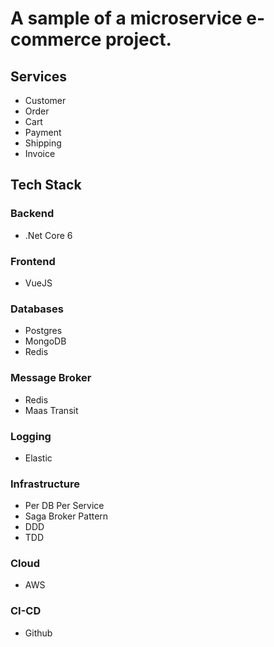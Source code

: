 # A sample of a microservice e-commerce project.

## Services
- Customer
- Order
- Cart
- Payment
- Shipping
- Invoice

## Tech Stack
### Backend
- .Net Core 6
### Frontend
- VueJS
### Databases
- Postgres
- MongoDB
- Redis
### Message Broker
- Redis
- Maas Transit
### Logging
- Elastic
### Infrastructure
- Per DB Per Service
- Saga Broker Pattern
- DDD
- TDD
### Cloud
- AWS
### CI-CD
- Github
